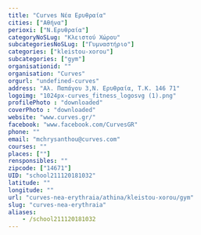 ```yaml
---
title: "Curves Νέα Ερυθραία"
cities: ["Αθήνα"]
perioxi: ["Ν.Ερυθραία"]
categoryNoSLug: "Κλειστού Χώρου"
subcategoriesNoSLug: ["Γυμναστήριο"]
categories: ["kleistou-xorou"]
subcategories: ["gym"]
organisationid: ""
organisation: "Curves"
orgurl: "undefined-curves"
address: "Αλ. Παπάγου 3,Ν. Ερυθραία, Τ.Κ. 146 71"
logoimg: "1024px-curves_fitness_logosvg (1).png"
profilePhoto : "downloaded"
coverPhoto : "downloaded"
website: "www.curves.gr/"
facebook: "www.facebook.com/CurvesGR"
phone: ""
email: "mchrysanthou@curves.com"
courses: ""
places: [""]
rensponsibles: ""
zipcode: ["14671"]
UID: "school211120181032"
latitude: ""
longitude: ""
url: "curves-nea-erythraia/athina/kleistou-xorou/gym"
slug: "curves-nea-erythraia"
aliases:
    - /school211120181032
---
```





